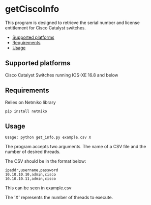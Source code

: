 # getCiscoInfo

This program is designed to retrieve the serial number
and license entitlement for Cisco Catalyst switches.

  * [Supported platforms](#supported-platforms)
  * [Requirements](#requirements)
  * [Usage](#usage)

## Supported platforms
Cisco Catalyst Switches running IOS-XE 16.8 and below

## Requirements
Relies on Netmiko library

```
pip install netmiko
```

## Usage
```
Usage: python get_info.py example.csv X
```
The program accepts two arguments. The name of a CSV file and the number of desired threads.
 
The CSV should be in the format below:

```
ipaddr,username,password
10.10.10.10,admin,cisco
10.10.10.11,admin,cisco
```

This can be seen in example.csv

The 'X' represents the number of threads to execute.
